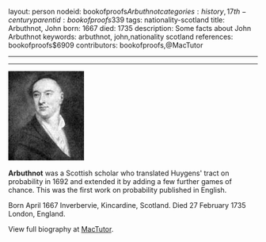 layout: person
nodeid: bookofproofs$Arbuthnot
categories: history,17th-century
parentid: bookofproofs$339
tags: nationality-scotland
title: Arbuthnot, John
born: 1667
died: 1735
description: Some facts about John Arbuthnot
keywords: arbuthnot, john,nationality scotland
references: bookofproofs$6909
contributors: bookofproofs,@MacTutor

---


---

![Arbuthnot.jpg](https://github.com/bookofproofs/bookofproofs.github.io/blob/main/_sources/_assets/images/portraits/Arbuthnot.jpg?raw=true)

**Arbuthnot** was a Scottish scholar who translated Huygens' tract on probability in 1692 and extended it by adding a few further games of chance. This was the first work on probability published in English.

Born April 1667 Inverbervie, Kincardine, Scotland. Died 27 February 1735 London, England.


View full biography at [MacTutor](https://mathshistory.st-andrews.ac.uk/Biographies/Arbuthnot/).